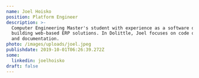 ```yaml
---
name: Joel Hoisko
position: Platform Engineer
description: >-
  Computer Engineering Master's student with experience as a software developer
  building web-based ERP solutions. In Dolittle, Joel focuses on code quality
  and documentation.
photo: /images/uploads/joel.jpeg
publishdate: 2019-10-01T06:26:39.272Z
some:
  linkedin: joelhoisko
draft: false
---
```


